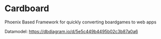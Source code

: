# Cardboard

Phoenix Based Framework for quickly converting boardgames to web apps

Datamodel: https://dbdiagram.io/d/5e5c449b4495b02c3b87a0a6
